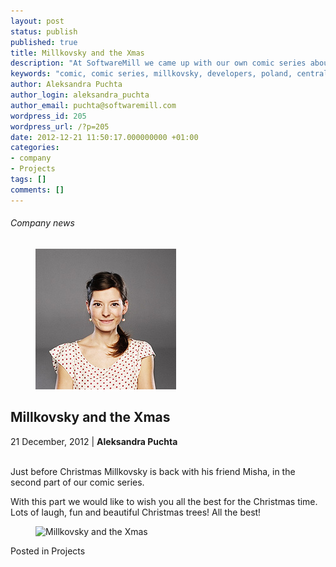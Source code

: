 ```yaml
---
layout: post
status: publish
published: true
title: Millkovsky and the Xmas
description: "At SoftwareMill we came up with our own comic series about Millkovsky. He is a stereotypical developer from Central-East Europe..."
keywords: "comic, comic series, millkovsky, developers, poland, central-east europe,"
author: Aleksandra Puchta
author_login: aleksandra_puchta
author_email: puchta@softwaremill.com
wordpress_id: 205
wordpress_url: /?p=205
date: 2012-12-21 11:50:17.000000000 +01:00
categories:
- company
- Projects
tags: []
comments: []
---
```


<h6>Company news</h6>
<div class="post-header clearfix">
<figure><div class="image"><img src="/img/members/puchta.jpg" alt="Aleksandra Puchta"></div></figure><div class="title">
<h2 class="font-dark-blue font-normal">Millkovsky and the Xmas</h2>21 December, 2012 | <b>Aleksandra Puchta</b><br><br>
</div>
</div>
<div class="post-rows">
<div class="text">
<p>Just before Christmas Millkovsky is back with his friend Misha, in the second part of our comic series.</p>
<p>With this part we would like to wish you all the best for the Christmas time. Lots of laugh, fun and beautiful Christmas trees! All the best!</p>
</div>
<figure><img src="https://softwaremill.com/img/uploads/2012/12/Millkovsky-xmas_v3.png" alt="Millkovsky and the Xmas"></figure>
</div>
<div class="post-footer">Posted in Projects</div>
